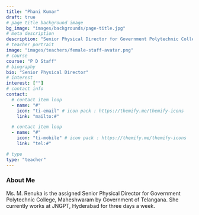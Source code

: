 ```yaml
---
title: "Phani Kumar"
draft: true
# page title background image
bg_image: "images/backgrounds/page-title.jpg"
# meta description
description: "Senior Physical Director for Government Polytechnic College, Maheshwaram."
# teacher portrait
image: "images/teachers/female-staff-avatar.png"
# course
course: "P D Staff"
# biography
bio: "Senior Physical Director"
# interest
interest: [""]
# contact info
contact:
  # contact item loop
  - name: "#"
    icon: "ti-email" # icon pack : https://themify.me/themify-icons
    link: "mailto:#"

  # contact item loop
  - name: "#"
    icon: "ti-mobile" # icon pack : https://themify.me/themify-icons
    link: "tel:#"

# type
type: "teacher"
---
```


### About Me

Ms. M. Renuka is the assigned Senior Physical Director for Government Polytechnic College, Maheshwaram by Government of Telangana. She currently works at JNGPT, Hyderabad for three days a week.

